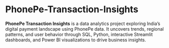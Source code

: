 # PhonePe-Transaction-Insights
**PhonePe Transaction Insights** is a data analytics project exploring India’s digital payment landscape using PhonePe data. It uncovers trends, regional patterns, and user behavior through SQL, Python, interactive Streamlit dashboards, and Power BI visualizations to drive business insights.

